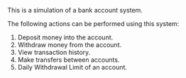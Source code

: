 This is a simulation of a bank account system.

The following actions can be performed using this system:

1. Deposit money into the account.
2. Withdraw money from the account.
3. View transaction history.
4. Make transfers between accounts.
5. Daily Withdrawal Limit of an account.